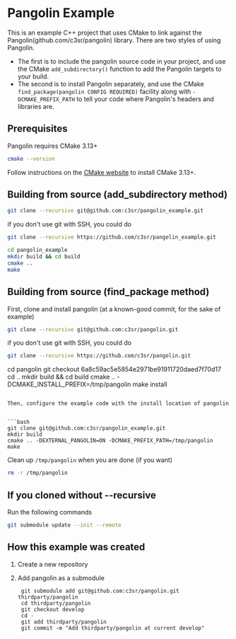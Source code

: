 # Pangolin Example

This is an example C++ project that uses CMake to link against the Pangolin(github.com/c3sr/pangolin) library.
There are two styles of using Pangolin.

* The first is to include the pangolin source code in your project, and use the CMake `add_subdirectory()` function to add the Pangolin targets to your build.
* The second is to install Pangolin separately, and use the CMake `find_package(pangolin CONFIG REQUIRED)` facility along with `-DCMAKE_PREFIX_PATH` to tell your code where Pangolin's headers and libraries are.

## Prerequisites

Pangolin requires CMake 3.13+

```bash
cmake --version
```

Follow instructions on the [CMake website](cmake.org) to install CMake 3.13+.

## Building from source (add_subdirectory method)

```bash
git clone --recursive git@github.com:c3sr/pangolin_example.git
```

if you don't use git with SSH, you could do

```bash
git clone --recursive https://github.com/c3sr/pangolin_example.git
```

```bash
cd pangolin_example
mkdir build && cd build
cmake ..
make
```

## Building from source (find_package method)

First, clone and install pangolin (at a known-good commit, for the sake of example)

```bash
git clone --recursive git@github.com:c3sr/pangolin.git
```

if you don't use git with SSH, you could do

```bash
git clone --recursive https://github.com/c3sr/pangolin.git
```

cd pangolin
git checkout 6a8c59ac5e5854e2971be91911720daed7f70d17
cd ..
mkdir build && cd build
cmake .. -DCMAKE_INSTALL_PREFIX=/tmp/pangolin
make install
```

Then, configure the example code with the install location of pangolin


```bash
git clone git@github.com:c3sr/pangolin_example.git 
mkdir build
cmake .. -DEXTERNAL_PANGOLIN=ON -DCMAKE_PREFIX_PATH=/tmp/pangolin
make
```

Clean up `/tmp/pangolin` when you are done (if you want)

```bash
rm -r /tmp/pangolin
```

## If you cloned without --recursive

Run the following commands

```bash
git submodule update --init --remote
```


## How this example was created

1. Create a new repository
2. Add pangolin as a submodule

        git submodule add git@github.com:c3sr/pangolin.git thirdparty/pangolin
        cd thirdparty/pangolin
        git checkout develop
        cd -
        git add thirdparty/pangolin
        git commit -m "Add thirdparty/pangolin at current develop"